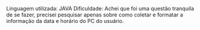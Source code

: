 Linguagem utilizada: JAVA
Dificuldade: Achei que foi uma questão tranquila de se fazer, precisei pesquisar apenas sobre como coletar e formatar a informação da data e horário do PC do usuário.